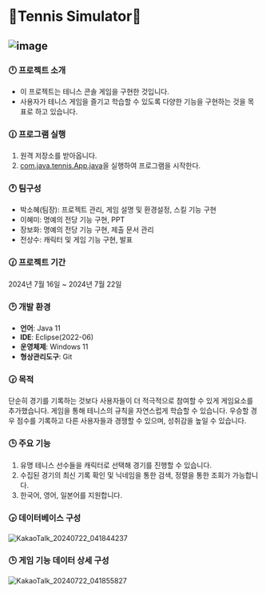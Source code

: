 # 🎾Tennis Simulator🎾

![image](https://github.com/user-attachments/assets/7f690fa0-3ddf-4b26-946d-f273793610c7)
---
### 🕛 프로젝트 소개
- 이 프로젝트는 테니스 콘솔 게임을 구현한 것입니다.
- 사용자가 테니스 게임을 즐기고 학습할 수 있도록 다양한 기능을 구현하는 것을 목표로 하고 있습니다.

### 🕧 프로그램 실행
1. 원격 저장소를 받아옵니다.
2. [com.java.tennis.App.java](https://github.com/chimy2/tennis-project/blob/main/Tennis/src/com/java/tennis/App.java)을 실행하여 프로그램을 시작한다.

### 🕐 팀구성
- 박소혜(팀장): 프로젝트 관리, 게임 설명 및 환경설정, 스킬 기능 구현
- 이혜미: 명예의 전당 기능 구현, PPT
- 장보화: 명예의 전당 기능 구현, 제출 문서 관리
- 전상수: 캐릭터 및 게임 기능 구현, 발표

### 🕜 프로젝트 기간
 2024년 7월 16일 ~ 2024년 7월 22일

### 🕑 개발 환경
- **언어**: Java 11
- **IDE**: Eclipse(2022-06)
- **운영체제**: Windows 11
- **형상관리도구**: Git
  
### 🕝 목적
단순히 경기를 기록하는 것보다 사용자들이 더 적극적으로 참여할 수 있게 게임요소를 추가했습니다. 게임을 통해 테니스의 규칙을 자연스럽게 학습할 수 있습니다. 우승할 경우 점수를 기록하고 다른 사용자들과 경쟁할 수 있으며,  성취감을 높일 수 있습니다. 

### 🕒 주요 기능
1. 유명 테니스 선수들을 캐릭터로 선택해 경기를 진행할 수 있습니다.
2. 수집된 경기의 최신 기록 확인 및 닉네임을 통한 검색, 정렬을 통한 조회가 가능합니다.
3. 한국어, 영어, 일본어를 지원합니다.

### 🕞 데이터베이스 구성
![KakaoTalk_20240722_041844237](https://github.com/user-attachments/assets/e068b78d-2002-4d26-93ce-540035dc73a3)

### 🕒 게임 기능 데이터 상세 구성
![KakaoTalk_20240722_041855827](https://github.com/user-attachments/assets/c803a896-57b7-493d-be30-7b1b4b378734)
